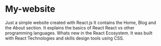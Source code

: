 # My-website
Just a simple website created with React.js
It contains the Home, Blog and the About section.
It explains the basics of React
React vs other programming languages.
Whats new in the React Ecosystem.
It was built with React Technologies and skills design tools using CSS.


